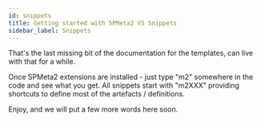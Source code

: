 ```yaml
---
id: snippets
title: Getting started with SPMeta2 VS Snippets
sidebar_label: Snippets
---
```


That's the last missing bit of the documentation for the templates, can live with that for a while. 

Once SPMeta2 extensions are installed - just type "m2" somewhere in the code and see what you get. All snippets start with "m2XXX" providing shortcuts to define most of the artefacts / definitions.

Enjoy, and we will put a few more words here soon.